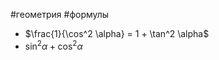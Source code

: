 #геометрия #формулы
- $\frac{1}{\cos^2 \alpha} = 1 + \tan^2 \alpha$
- $\sin^2 \alpha + \cos^2 \alpha$